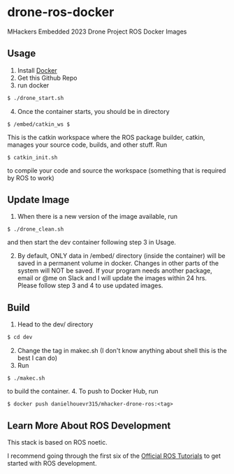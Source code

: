 # drone-ros-docker
MHackers Embedded 2023 Drone Project ROS Docker Images

## Usage
1. Install [Docker](https://www.docker.com)
2. Get this Github Repo
3. run docker
```bash
$ ./drone_start.sh
```
4. Once the container starts, you should be in directory
```
$ /embed/catkin_ws $ 
```
This is the catkin workspace where the ROS package builder, catkin, manages your source code, builds, and other stuff. 
Run 
```
$ catkin_init.sh
```
to compile your code and source the workspace (something that is required by ROS to work)

## Update Image
1. When there is a new version of the image available, run
```
$ ./drone_clean.sh
```
and then start the dev container following step 3 in Usage.

2. By default, ONLY data in /embed/ directory (inside the container) will be saved in a permanent volume in docker. Changes in other parts of the system will NOT be saved. If your program needs another package, email or @me on Slack and I will update the images within 24 hrs. Please follow step 3 and 4 to use updated images. 

## Build
1. Head to the dev/ directory
```bash
$ cd dev
```
2. Change the tag in makec.sh (I don't know anything about shell this is the best I can do)
3. Run
```
$ ./makec.sh
```
to build the container. 
4. To push to Docker Hub, run
```
$ docker push danielhouevr315/mhacker-drone-ros:<tag>
```

## Learn More About ROS Development
This stack is based on ROS noetic. 

I recommend going through the first six of the [Official ROS Tutorials](http://wiki.ros.org/ROS/Tutorials) to get started with ROS development. 
